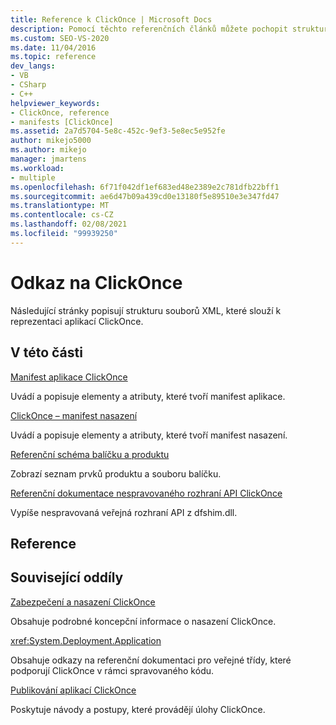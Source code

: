 ```yaml
---
title: Reference k ClickOnce | Microsoft Docs
description: Pomocí těchto referenčních článků můžete pochopit strukturu souborů XML používaných k reprezentování aplikací ClickOnce.
ms.custom: SEO-VS-2020
ms.date: 11/04/2016
ms.topic: reference
dev_langs:
- VB
- CSharp
- C++
helpviewer_keywords:
- ClickOnce, reference
- manifests [ClickOnce]
ms.assetid: 2a7d5704-5e8c-452c-9ef3-5e8ec5e952fe
author: mikejo5000
ms.author: mikejo
manager: jmartens
ms.workload:
- multiple
ms.openlocfilehash: 6f71f042df1ef683ed48e2389e2c781dfb22bff1
ms.sourcegitcommit: ae6d47b09a439cd0e13180f5e89510e3e347fd47
ms.translationtype: MT
ms.contentlocale: cs-CZ
ms.lasthandoff: 02/08/2021
ms.locfileid: "99939250"
---
```

# <a name="clickonce-reference"></a>Odkaz na ClickOnce
Následující stránky popisují strukturu souborů XML, které slouží k reprezentaci aplikací ClickOnce.

## <a name="in-this-section"></a>V této části
 [Manifest aplikace ClickOnce](../deployment/clickonce-application-manifest.md)

 Uvádí a popisuje elementy a atributy, které tvoří manifest aplikace.

 [ClickOnce – manifest nasazení](../deployment/clickonce-deployment-manifest.md)

 Uvádí a popisuje elementy a atributy, které tvoří manifest nasazení.

 [Referenční schéma balíčku a produktu](../deployment/product-and-package-schema-reference.md)

 Zobrazí seznam prvků produktu a souboru balíčku.

 [Referenční dokumentace nespravovaného rozhraní API ClickOnce](../deployment/clickonce-unmanaged-api-reference.md)

 Vypíše nespravovaná veřejná rozhraní API z dfshim.dll.

## <a name="reference"></a>Reference

## <a name="related-sections"></a>Související oddíly
 [Zabezpečení a nasazení ClickOnce](../deployment/clickonce-security-and-deployment.md)

 Obsahuje podrobné koncepční informace o nasazení ClickOnce.

<xref:System.Deployment.Application>

 Obsahuje odkazy na referenční dokumentaci pro veřejné třídy, které podporují ClickOnce v rámci spravovaného kódu.

 [Publikování aplikací ClickOnce](../deployment/publishing-clickonce-applications.md)

 Poskytuje návody a postupy, které provádějí úlohy ClickOnce.
